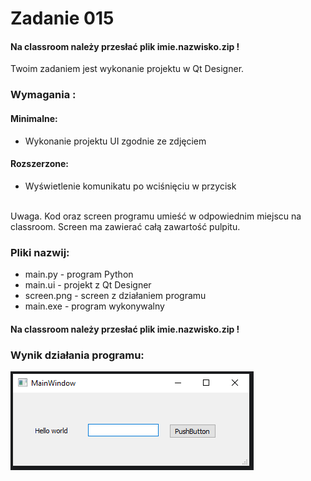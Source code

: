 # Zadanie 015

#### Na classroom należy przesłać plik imie.nazwisko.zip !
Twoim zadaniem jest wykonanie projektu w Qt Designer. 

### Wymagania :

#### Minimalne:
* Wykonanie projektu UI zgodnie ze zdjęciem
#### Rozszerzone:
* Wyświetlenie komunikatu po wciśnięciu w przycisk

\
Uwaga. Kod oraz screen programu umieść w odpowiednim miejscu na classroom. Screen ma zawierać całą zawartość pulpitu.
### Pliki nazwij:
* main.py - program Python
* main.ui - projekt z Qt Designer
* screen.png - screen z działaniem programu
* main.exe - program wykonywalny 


#### Na classroom należy przesłać plik imie.nazwisko.zip !

### Wynik działania programu:
![Wynik działania programu](../../resources/images/image015.png)